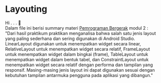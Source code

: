# Layouting
Hi . . . 👋<br>
Dalam file ini berisi summary materi [Pemrograman Bergerak] modul 2 : <br>
"Dari hasil praktikum praktikan menganalisa bahwa salah satu jenis layout yang paling sederhana dan sering digunakan di Android Studio. LinearLayout digunakan untuk menempatkan widget secara linear, RelativeLayout untuk menempatkan widget secara relatif, FrameLayout untuk menempatkan widget dalam bingkai (frame), TableLayout untuk menempatkan widget dalam bentuk tabel, dan ConstraintLayout untuk menempatkan widget secara relatif dengan performa dan tampilan yang responsif. Masing-masing jenis layout ini dapat digunakan sesuai dengan kebutuhan tampilan antarmuka pengguna pada aplikasi yang dibangun."


 [Pemrograman Bergerak]: <https://edlink.id/panel/groups/356240/sections/4733023/2554942>
